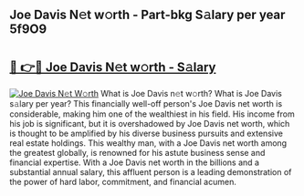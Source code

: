 ## Joe Davis N𝚎t w𝚘rth - Part-bkg S𝚊lary per year 5f9O9

# <h2><a href="http://gc1t53j.nevu.top/?p=Joe+Davis">🔗 👉🔴 Joe Davis N𝚎t w𝚘rth - S𝚊lary</a></h2>

[![Joe Davis N𝚎t W𝚘rth](https://i.imgur.com/Oavwk0R.jpeg)](http://gc1t53j.nevu.top/?p=Joe+Davis)
What is Joe Davis n𝚎t w𝚘rth? What is Joe Davis s𝚊lary per year?
This financially well-off person's Joe Davis net worth is considerable, making him one of the wealthiest in his field. His income from his job is significant, but it is overshadowed by Joe Davis net worth, which is thought to be amplified by his diverse business pursuits and extensive real estate holdings. This wealthy man, with a Joe Davis net worth among the greatest globally, is renowned for his astute business sense and financial expertise. With a Joe Davis net worth in the billions and a substantial annual salary, this affluent person is a leading demonstration of the power of hard labor, commitment, and financial acumen.
